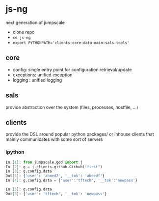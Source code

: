 # js-ng

next generation of jumpscale

- clone repo
- `cd js-ng`
- `export PYTHONPATH='clients:core:data:main:sals:tools'`

## core
- config: single entry point for configuration retrieval/update
- exceptions: unified exception
- logging : unified logging 

## sals
provide abstraction over the system (files, processes, hostfile, ...)

## clients
provide the DSL around popular python packages/ or inhouse clients that mainly communicates with some sort of servers


### ipython

```python
In [1]: from jumpscale.god import j                        
In [2]: g = j.clients.github.Github("first")               
In [3]: g.config.data                                      
Out[3]: {'user': 'ahmed2', '__tok': 'abcedf'}
In [4]: g.config.data = {'user':'tftech', '__tok':'newpass'}                                                  

In [5]: g.config.data              
Out[5]: {'user': 'tftech', '__tok': 'newpass'}                        
```
